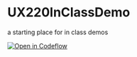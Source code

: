 # UX220InClassDemo
a starting place for in class demos

[![Open in Codeflow](https://developer.stackblitz.com/img/open_in_codeflow.svg)](https:///pr.new/rphamily/UX220InClassDemo)

